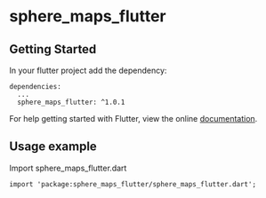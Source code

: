 # sphere_maps_flutter
## Getting Started 
In your flutter project add the dependency:
```
dependencies:
  ...
  sphere_maps_flutter: ^1.0.1
```
For help getting started with Flutter, view the online [documentation](https://flutter.io/).
## Usage example 
Import sphere_maps_flutter.dart
```
import 'package:sphere_maps_flutter/sphere_maps_flutter.dart';
```

